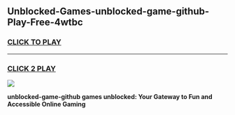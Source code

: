 
## Unblocked-Games-unblocked-game-github-Play-Free-4wtbc
<h3>
<a href="https://premium76.site?title=unblocked-game-github&ref=23A">CLICK TO PLAY</a></h3>
<hr>

<h3>
<a href="https://premium76.site?title=unblocked-game-github&ref=23A">CLICK 2 PLAY</a>
  
</h3>

<a href="https://premium76.site?title=unblocked-game-github&ref=23A"><img src="https://clearcache.store/games.png"></a>


**unblocked-game-github games unblocked: Your Gateway to Fun and Accessible Online Gaming**
